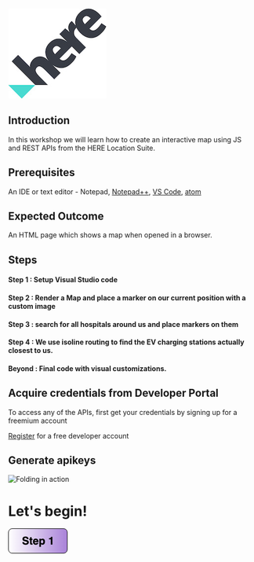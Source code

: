 ![HERE Logo](https://github.com/vidhanbhonsle/Interactive-Map-Workshop/blob/master/img/HERE_Logo_2016_POS_sRGB200X183.jpg) 

## Introduction

In this workshop we will learn how to create an interactive map using JS and REST APIs from the HERE Location Suite.

## Prerequisites
An IDE or text editor - Notepad, [Notepad++](https://notepad-plus-plus.org/downloads), [VS Code](https://code.visualstudio.com/download), [atom](https://atom.io/)

## Expected Outcome
An HTML page which shows a map when opened in a browser.

## Steps
#### Step 1 : Setup Visual Studio code
#### Step 2 : Render a Map and place a marker on our current position with a custom image
#### Step 3 : search for all hospitals around us and place markers on them
#### Step 4 : We use isoline routing to find the EV charging stations actually closest to us.
#### Beyond : Final code with visual customizations.

## Acquire credentials from Developer Portal 
To access any of the APIs, first get your credentials by signing up for a freemium account

[Register](https://developer.here.com/events/community-sa) for a free developer account</br>

## Generate apikeys

![Folding in action](https://github.com/vidhanbhonsle/Interactive-Map-Workshop/blob/master/img/RegistrationGif.gif)

# Let's begin!

[![Foo](https://github.com/vidhanbhonsle/Interactive-Map-Workshop/blob/master/img/s1.png)](https://github.com/vidhanbhonsle/Interactive-Map-Workshop/blob/master/Step1.md) 





